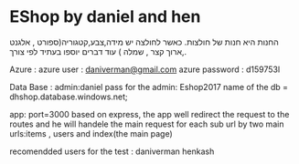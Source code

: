# EShop by daniel and hen
החנות היא חנות של חולצות.
כאשר לחולצה יש מידה,צבע,קטגוריה(ספורט , אלגנט ,ארוך קצר , שמלה ) עוד דברים יוספו בעתיד לפי צורך.


Azure :
azure user : daniverman@gmail.com
azure password : d159753l 

Data Base : 
admin:daniel
pass for the admin: Eshop2017
name of the db = dhshop.database.windows.net;

app:
port=3000
based on express,
the app well redirect the request to the  
routes and he will handele the main request for each sub url by two main urls:items , users and index(the main page)

recomendded users for the test :
daniverman
henkash


